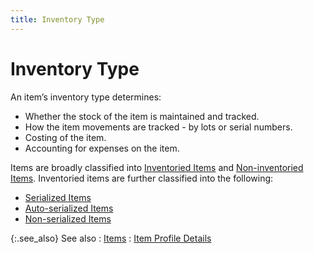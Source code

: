 ```yaml
---
title: Inventory Type
---
```


# Inventory Type


An item’s inventory type determines:

- Whether the  stock of the item is maintained and tracked.
- How the item  movements are tracked - by lots or serial numbers.
- Costing of  the item.
- Accounting  for expenses on the item.



Items are broadly classified into [Inventoried  Items]({{site.mi_baseurl}}/item-profile-details/inventory-type/inventoried-item/inventoried_items_items.html) and [Non-inventoried Items]({{site.mi_baseurl}}/item-profile-details/inventory-type/non-inventoried/non_inventoried.html).  Inventoried items are further classified into the following:

- [Serialized  Items]({{site.mi_baseurl}}/item-profile-details/inventory-type/inventoried-item/serialized_items.html)
- [Auto-serialized  Items]({{site.mi_baseurl}}/item-profile-details/inventory-type/inventoried-item/auto_serialized.html)
- [Non-serialized  Items]({{site.mi_baseurl}}/item-profile-details/inventory-type/inventoried-item/non_serialized.html)



{:.see_also}
See also
: [Items]({{site.mi_baseurl}}/items_introduction.html)
: [Item Profile  Details]({{site.mi_baseurl}}/item-profile-details/item_profile_details.html)

